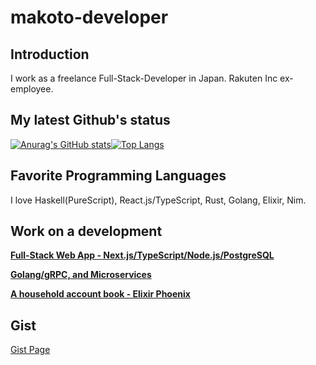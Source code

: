 # makoto-developer

## Introduction
I work as a freelance Full-Stack-Developer in Japan.
Rakuten Inc ex-employee.

## My latest Github's status
[![Anurag's GitHub stats](https://github-readme-stats.vercel.app/api?username=makoto-developer&count_private=true)](https://github.com/anuraghazra/github-readme-stats)[![Top Langs](https://github-readme-stats.vercel.app/api/top-langs/?username=makoto-developer&layout=compact&hide=javascript)](https://github.com/anuraghazra/github-readme-stats)

## Favorite Programming Languages
I love Haskell(PureScript), React.js/TypeScript, Rust, Golang, Elixir, Nim.

## Work on a development

**[Full-Stack Web App - Next.js/TypeScript/Node.js/PostgreSQL](https://github.com/makoto-developer/next-ts-redux-template-top)**

**[Golang/gRPC, and Microservices](https://github.com/makoto-developer/grpc_microservices_sample)**

**[A household account book - Elixir Phoenix](https://github.com/makoto-developer/kakeibo)**

## Gist

[Gist Page](https://gist.github.com/makoto-developer)


